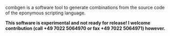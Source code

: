 combgen is a software tool to generate combinations from the source code of the eponymous scripting language.

**This software is experimental and not ready for release! I welcome contribution (call +49 7022 5064970 or fax +49 7022 5064971) however.**
